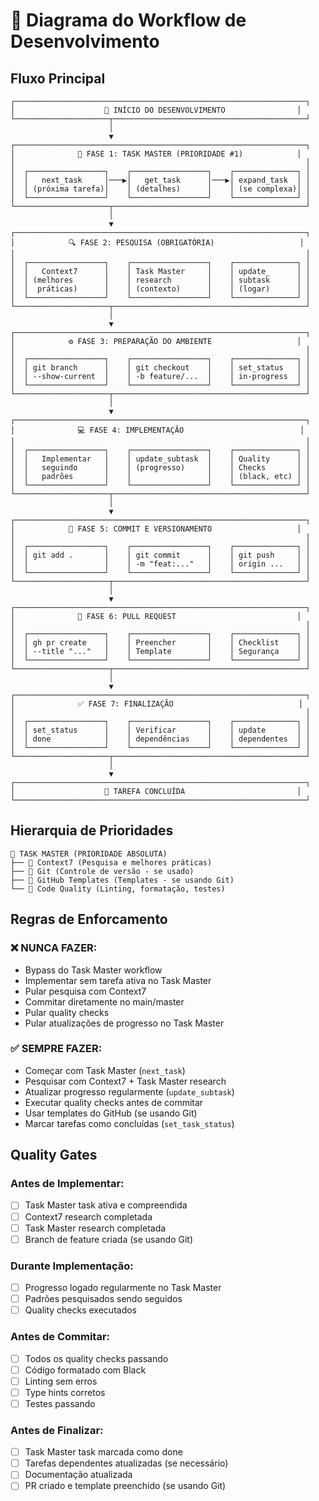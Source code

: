 # 🔄 Diagrama do Workflow de Desenvolvimento

## Fluxo Principal

```
┌─────────────────────────────────────────────────────────────────┐
│                    🚀 INÍCIO DO DESENVOLVIMENTO                │
└─────────────────────┬───────────────────────────────────────────┘
                      │
                      ▼
┌─────────────────────────────────────────────────────────────────┐
│              🎯 FASE 1: TASK MASTER (PRIORIDADE #1)            │
│                                                                 │
│  ┌─────────────────┐    ┌─────────────────┐    ┌──────────────┐ │
│  │   next_task     │───▶│   get_task      │───▶│ expand_task  │ │
│  │ (próxima tarefa)│    │ (detalhes)      │    │ (se complexa)│ │
│  └─────────────────┘    └─────────────────┘    └──────────────┘ │
└─────────────────────┬───────────────────────────────────────────┘
                      │
                      ▼
┌─────────────────────────────────────────────────────────────────┐
│            🔍 FASE 2: PESQUISA (OBRIGATÓRIA)                   │
│                                                                 │
│  ┌─────────────────┐    ┌─────────────────┐    ┌──────────────┐ │
│  │   Context7      │    │ Task Master     │    │ update_      │ │
│  │ (melhores       │    │ research        │    │ subtask      │ │
│  │  práticas)      │    │ (contexto)      │    │ (logar)      │ │
│  └─────────────────┘    └─────────────────┘    └──────────────┘ │
└─────────────────────┬───────────────────────────────────────────┘
                      │
                      ▼
┌─────────────────────────────────────────────────────────────────┐
│            ⚙️ FASE 3: PREPARAÇÃO DO AMBIENTE                   │
│                                                                 │
│  ┌─────────────────┐    ┌─────────────────┐    ┌──────────────┐ │
│  │ git branch      │    │ git checkout    │    │ set_status   │ │
│  │ --show-current  │    │ -b feature/...  │    │ in-progress  │ │
│  └─────────────────┘    └─────────────────┘    └──────────────┘ │
└─────────────────────┬───────────────────────────────────────────┘
                      │
                      ▼
┌─────────────────────────────────────────────────────────────────┐
│              💻 FASE 4: IMPLEMENTAÇÃO                          │
│                                                                 │
│  ┌─────────────────┐    ┌─────────────────┐    ┌──────────────┐ │
│  │   Implementar   │    │ update_subtask  │    │ Quality      │ │
│  │   seguindo      │    │ (progresso)     │    │ Checks       │ │
│  │   padrões       │    │                 │    │ (black, etc) │ │
│  └─────────────────┘    └─────────────────┘    └──────────────┘ │
└─────────────────────┬───────────────────────────────────────────┘
                      │
                      ▼
┌─────────────────────────────────────────────────────────────────┐
│            📝 FASE 5: COMMIT E VERSIONAMENTO                   │
│                                                                 │
│  ┌─────────────────┐    ┌─────────────────┐    ┌──────────────┐ │
│  │ git add .       │    │ git commit      │    │ git push     │ │
│  │                 │    │ -m "feat:..."   │    │ origin ...   │ │
│  └─────────────────┘    └─────────────────┘    └──────────────┘ │
└─────────────────────┬───────────────────────────────────────────┘
                      │
                      ▼
┌─────────────────────────────────────────────────────────────────┐
│              🔄 FASE 6: PULL REQUEST                           │
│                                                                 │
│  ┌─────────────────┐    ┌─────────────────┐    ┌──────────────┐ │
│  │ gh pr create    │    │ Preencher       │    │ Checklist    │ │
│  │ --title "..."   │    │ Template        │    │ Segurança    │ │
│  └─────────────────┘    └─────────────────┘    └──────────────┘ │
└─────────────────────┬───────────────────────────────────────────┘
                      │
                      ▼
┌─────────────────────────────────────────────────────────────────┐
│              ✅ FASE 7: FINALIZAÇÃO                            │
│                                                                 │
│  ┌─────────────────┐    ┌─────────────────┐    ┌──────────────┐ │
│  │ set_status      │    │ Verificar       │    │ update       │ │
│  │ done            │    │ dependências    │    │ dependentes  │ │
│  └─────────────────┘    └─────────────────┘    └──────────────┘ │
└─────────────────────┬───────────────────────────────────────────┘
                      │
                      ▼
┌─────────────────────────────────────────────────────────────────┐
│                    🎉 TAREFA CONCLUÍDA                         │
└─────────────────────────────────────────────────────────────────┘
```

## Hierarquia de Prioridades

```
🥇 TASK MASTER (PRIORIDADE ABSOLUTA)
├── 🥈 Context7 (Pesquisa e melhores práticas)
├── 🥉 Git (Controle de versão - se usado)
├── 🏅 GitHub Templates (Templates - se usando Git)
└── 🏅 Code Quality (Linting, formatação, testes)
```

## Regras de Enforcamento

### ❌ NUNCA FAZER:
- Bypass do Task Master workflow
- Implementar sem tarefa ativa no Task Master
- Pular pesquisa com Context7
- Commitar diretamente no main/master
- Pular quality checks
- Pular atualizações de progresso no Task Master

### ✅ SEMPRE FAZER:
- Começar com Task Master (`next_task`)
- Pesquisar com Context7 + Task Master research
- Atualizar progresso regularmente (`update_subtask`)
- Executar quality checks antes de commitar
- Usar templates do GitHub (se usando Git)
- Marcar tarefas como concluídas (`set_task_status`)

## Quality Gates

### Antes de Implementar:
- [ ] Task Master task ativa e compreendida
- [ ] Context7 research completada
- [ ] Task Master research completada
- [ ] Branch de feature criada (se usando Git)

### Durante Implementação:
- [ ] Progresso logado regularmente no Task Master
- [ ] Padrões pesquisados sendo seguidos
- [ ] Quality checks executados

### Antes de Commitar:
- [ ] Todos os quality checks passando
- [ ] Código formatado com Black
- [ ] Linting sem erros
- [ ] Type hints corretos
- [ ] Testes passando

### Antes de Finalizar:
- [ ] Task Master task marcada como done
- [ ] Tarefas dependentes atualizadas (se necessário)
- [ ] Documentação atualizada
- [ ] PR criado e template preenchido (se usando Git)
